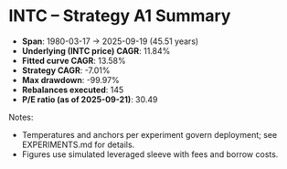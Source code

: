 # INTC – Strategy A1 Summary

- **Span**: 1980-03-17 → 2025-09-19 (45.51 years)
- **Underlying (INTC price) CAGR**: 11.84%
- **Fitted curve CAGR**: 13.58%
- **Strategy CAGR**: -7.01%
- **Max drawdown**: -99.97%
- **Rebalances executed**: 145
- **P/E ratio (as of 2025-09-21)**: 30.49

Notes:

- Temperatures and anchors per experiment govern deployment; see EXPERIMENTS.md for details.
- Figures use simulated leveraged sleeve with fees and borrow costs.

